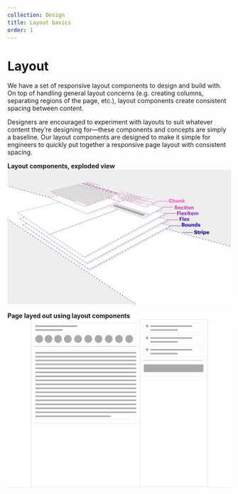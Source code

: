 ```yaml
---
collection: Design
title: Layout basics
order: 1
---
```


# Layout

We have a set of responsive layout components to design and build with. On top of handling general layout concerns (e.g. creating columns, separating regions of the page, etc.), layout components create consistent spacing between content.

Designers are encouraged to experiment with layouts to suit whatever content they’re designing for—these components and concepts are simply a baseline. Our layout components are designed to make it simple for engineers to quickly put together a responsive page layout with consistent spacing.

**Layout components, exploded view**
![Layout components, exploded view](/assets/contentImages/layoutDocs/components/LayoutComponentsBlueprint_colored_v3_All(3D).png "Layout components, exploded view")

**Page layed out using layout components**
![Page layed out using layout components](/assets/contentImages/layoutDocs/components/LayoutComponentsBlueprint_colored_v3_All(flat--plain).png "Page layed out using layout components")
